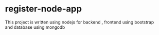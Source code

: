 # register-node-app
This project is written using nodejs for backend , frontend using bootstrap and database using mongodb
